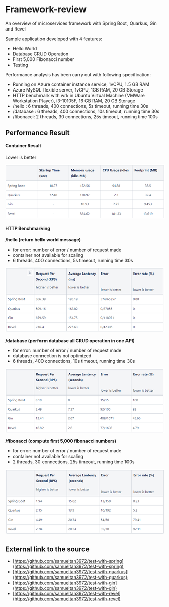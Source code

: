 # Framework-review
An overview of microservices framework with Spring Boot, Quarkus, Gin and Revel

Sample application developed with 4 features:
- Hello World
- Database CRUD Operation
- First 5,000 Fibonacci number
- Testing

Performance analysis has been carry out with following specification:
- Running on Azure container instance service, 1vCPU, 1.5 GB RAM
- Azure MySQL flexible server, 1vCPU, 1GB RAM, 20 GB Storage
- HTTP benchmark with wrk in Ubuntu Virtual Machine (VMWare Workstation Player), i3-10105F, 16 GB RAM, 20 GB Storage
- /hello : 6 threads, 400 connections, 5s timeout, running time 30s
- /database : 6 threads, 400 connections, 10s timeout, running time 30s 
- /fibonacci: 2 threads, 30 connections, 25s timeout, running time 100s

## Performance Result

#### Container Result
Lower is better

![Container Result](img/container-result.png)

#### HTTP Benchmarking
**/hello (return hello world message)**
* for error: number of error / number of request made
* container not available for scaling
* 6 threads, 400 connections, 5s timeout, running time 30s

![Hello World Result](img/hello-result.png)

**/database (perform database all CRUD operation in one API)**
* for error: number of error / number of request made
* database connection is not optimized
* 6 threads, 400 connections, 10s timeout, running time 30s 

![Database Result](img/database-result.png)


**/fibonacci (compute first 5,000 fibonacci numbers)**
* for error: number of error / number of request made
* container not available for scaling
* 2 threads, 30 connections, 25s timeout, running time 100s

![Fibonacci Result](img/fibonacci-result.png)


## External link to the source
- [https://github.com/samueltan3972/test-with-spring](https://github.com/samueltan3972/test-with-spring)
- [https://github.com/samueltan3972/test-with-quarkus](https://github.com/samueltan3972/test-with-quarkus)
- [https://github.com/samueltan3972/test-with-gin](https://github.com/samueltan3972/test-with-gin)
- [https://github.com/samueltan3972/test-with-revel](https://github.com/samueltan3972/test-with-revel)